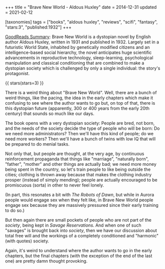 +++
title = "Brave New World - Aldous Huxley"
date = 2014-12-31
updated = 2021-02-12

[taxonomies]
tags = ["books", "aldous huxley", "reviews", "scifi", "fantasy", "stars:3",
"published:1932"]
+++

[GoodReads Summary](https://www.goodreads.com/book/show/5129.Brave_New_World):
Brave New World is a dystopian novel by English author Aldous Huxley, written in 1931 and published in 1932. Largely set in a futuristic World State, inhabited by genetically modified citizens and an intelligence-based social hierarchy, the novel anticipates huge scientific advancements in reproductive technology, sleep-learning, psychological manipulation and classical conditioning that are combined to make a dystopian society which is challenged by only a single individual: the story's protagonist.

<!-- more -->

{{ stars(stars=3) }}

There is a weird thing about "Brave New World". Well, there are a bunch of
weird things, like the pacing, the idea in the early chapters which make it
confusing to see where the author wants to go but, on top of that, there is
this dystopian future (apparently, 300 or 400 years from the early 20th
century) that sounds so much like our days.

The book opens with a very dystopian society: People are bred, not born, and
the needs of the society decide the type of people who will be born: Do we
need more administrators? Then we'll have this kind of people; do we need more
workers? Then we'll have a bunch of twins with low IQ that will be prepared to
do menial tasks.

Not only that, but people are thought, at the very age, by continuous
reinforcement propaganda that things like "marriage", "naturally born",
"father", "mother" and other things are actually bad; we need more money being
spent in the country, so let's train people to like being outside the cities;
clothing is thrown away because that makes the clothing industry prosper
(instead of simply mending); people are actually encouraged to be promiscuous
(sorta) in other to never feel lonely.

(In part, this resonates a bit with _The Robots of Dawn_, but while in Aurora
people would engage sex when they felt like, in Brave New World people engage
sex because they are massively pressured since their early training to do so.)

But then again there are small pockets of people who are not part of the
*society*, being kept in *Savage Reservations*. And when one of such "savages"
is brought back into *society*, then we have our discussion about total free
will and the workings of a completely conditioned and "harmonic" (with quotes)
society.

Again, it's weird to understand where the author wants to go in the early
chapters, but the final chapters (with the exception of the end of the last
one) are pretty damn thought provoking.
